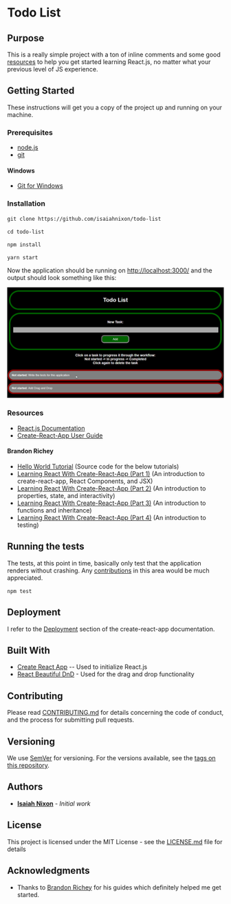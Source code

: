 # Todo List

## Purpose

This is a really simple project with a ton of inline comments and some good [resources](#resources) to help you get started learning React.js, no matter what your previous level of JS experience.

## Getting Started

These instructions will get you a copy of the project up and running on your machine.

### Prerequisites

* [node.js](https://nodejs.org/en/)
* [git](https://git-scm.com/)

#### Windows

* [Git for Windows](https://git-for-windows.github.io/)

### Installation

```
git clone https://github.com/isaiahnixon/todo-list
```

```
cd todo-list
```

```
npm install
```

```
yarn start
```

Now the application should be running on [http://localhost:3000/](http://localhost:3000/) and the output should look something like this:

![Todo List Output](https://github.com/isaiahnixon/todo-list/blob/master/public/todo-list-output.gif?raw=true)

### Resources

* [React.js Documentation](https://reactjs.org/docs/hello-world.html)
* [Create-React-App User Guide](https://github.com/facebookincubator/create-react-app/blob/master/packages/react-scripts/template/README.md)

#### Brandon Richey

* [Hello World Tutorial](https://github.com/richeyb/hello-world-tutorial-example) (Source code for the below tutorials)
* [Learning React With Create-React-App (Part 1)](https://medium.com/in-the-weeds/learning-react-with-create-react-app-part-1-a12e1833fdc) (An introduction to create-react-app, React Components, and JSX)
* [Learning React With Create-React-App (Part 2)](https://medium.com/in-the-weeds/learning-react-with-create-react-app-part-2-3ad99f38b48d) (An introduction to properties, state, and interactivity)
* [Learning React With Create-React-App (Part 3)](https://medium.com/in-the-weeds/learning-react-with-create-react-app-part-3-322447d14192) (An introduction to functions and inheritance)
* [Learning React With Create-React-App (Part 4)](https://medium.com/in-the-weeds/learning-react-with-create-react-app-part-4-9f843c8c1ccc) (An introduction to testing)

## Running the tests

The tests, at this point in time, basically only test that the application renders without crashing. Any [contributions](#contributing) in this area would be much appreciated.

```
npm test
```

## Deployment

I refer to the [Deployment](https://github.com/facebookincubator/create-react-app/blob/master/packages/react-scripts/template/README.md#deployment) section of the create-react-app documentation.


## Built With

* [Create React App](https://github.com/facebookincubator/create-react-app) -- Used to initialize React.js
* [React Beautiful DnD](https://github.com/atlassian/react-beautiful-dnd) - Used for the drag and drop functionality

## Contributing

Please read [CONTRIBUTING.md](CONTRIBUTING.md) for details concerning the code of conduct, and the process for submitting pull requests.

## Versioning

We use [SemVer](http://semver.org/) for versioning. For the versions available, see the [tags on this repository](https://github.com/isaiahnixon/todo-list/tags).

## Authors

* **[Isaiah Nixon](https://github.com/isaiahnixon)** - *Initial work*

## License

This project is licensed under the MIT License - see the [LICENSE.md](LICENSE.md) file for details

## Acknowledgments

* Thanks to [Brandon Richey](https://github.com/richeyb) for his guides which definitely helped me get started.
